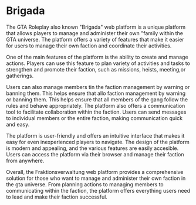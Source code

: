 # Brigada 
The GTA Roleplay also known "Brigada" web platform is a unique platform that allows players to manage and administer their own "family within the GTA universe. The platform offers a variety of features that make it easier for users to manage their own faction and coordinate their activities.

One of the main features of the platform is the ability to create and manage actions. Players can use this feature to plan variety of activities and tasks to strengthen and promote their faction, such as missions, heists, meeting,or gatherings.

Users can also manage members tin the faction management by warning or banning them. This helps ensure that allo faction management by warning or banning them. This helps ensure that all members of the gang follow the rules and behave appropriately. The platform also offers a communication tool to facilitate collaboration within the faction. Users can send messages to individual members or the entire faction, making communication quick and easy.

The platform is user-friendly and offers an intuitive interface that makes it easy for even inexperienced players to navigate. The design of the platform is modern and appealing, and the various features are easily accesible. Users can access the platform via their browser and manage their faction from anywhere.

Overall, the Fraktionsverwaltung web platform provides a comprehensive solution for those who want to manage and administer their own faction in the gta universe. From planning actions to managing members to communicating within the faction, the platform offers everything users need to lead and make their faction successful.
